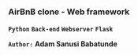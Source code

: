 ### AirBnB clone - Web framework
**`Python`** **`Back-end`** **`Webserver`** **`Flask`**


**`Author:`** **Adam Sanusi Babatunde**
